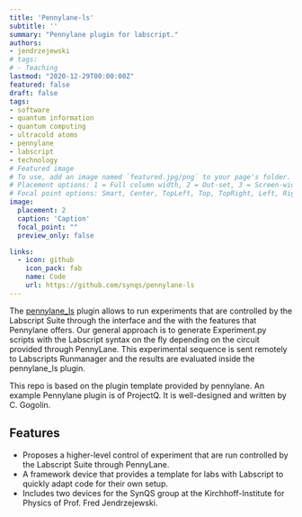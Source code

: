 ```yaml
---
title: 'Pennylane-ls'
subtitle: ''
summary: "Pennylane plugin for labscript."
authors:
- jendrzejewski
# tags:
# - Teaching
lastmod: "2020-12-29T00:00:00Z"
featured: false
draft: false
tags:
- software
- quantum information
- quantum computing
- ultracold atoms
- pennylane
- labscript
- technology
# Featured image
# To use, add an image named `featured.jpg/png` to your page's folder.
# Placement options: 1 = Full column width, 2 = Out-set, 3 = Screen-width
# Focal point options: Smart, Center, TopLeft, Top, TopRight, Left, Right, BottomLeft, Bottom, BottomRight
image:
  placement: 2
  caption: 'Caption'
  focal_point: ""
  preview_only: false

links:
  - icon: github
    icon_pack: fab
    name: Code
    url: https://github.com/synqs/pennylane-ls
---
```


The [pennylane_ls](https://github.com/synqs/pennylane-ls) plugin allows to run experiments that are controlled by the Labscript Suite through the interface and the with the features that Pennylane offers. Our general approach is to generate Experiment.py scripts with the Labscript syntax on the fly depending on the circuit provided through PennyLane. This experimental sequence is sent remotely to Labscripts Runmanager and the results are evaluated inside the pennylane_ls plugin.

This repo is based on the plugin template provided by pennylane. An example Pennylane plugin is of ProjectQ. It is well-designed and written by C. Gogolin.

## Features

- Proposes a higher-level control of experiment that are run controlled by the Labscript Suite through PennyLane.
- A framework device that provides a template for labs with Labscript to quickly adapt code for their own setup.
- Includes two devices for the SynQS group at the Kirchhoff-Institute for Physics of Prof. Fred Jendrzejewski.
